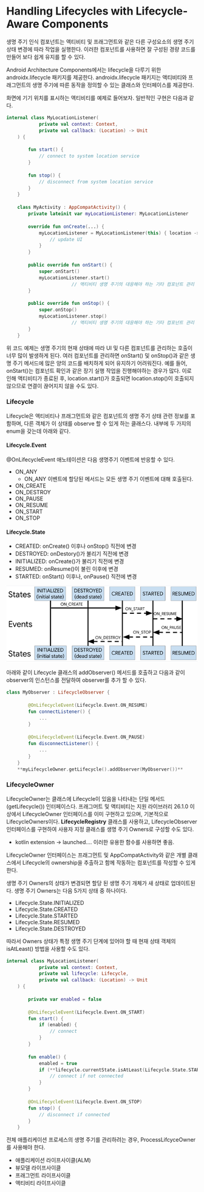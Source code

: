 # Handling Lifecycles with Lifecycle-Aware Components



생명 주기 인식 컴포넌트는 액티비티 및 프래그먼트와 같은 다른 구성요소의 생명 주기 상태 변경에 따라 작업을 실행한다. 이러한 컴포넌트를 사용하면 잘 구성된 경량 코드를 만들어 보다 쉽게 유지를 할 수 있다.

Android Architecture Components에서는 lifecycle을 다루기 위한 androidx.lifecycle 패키지를 제공한다. androidx.lifecycle 패키지는 액티비티와 프래그먼트의 생명 주기에 따른 동작을 정의할 수 있는 클래스와 인터페이스를 제공한다.

화면에 기기 위치를 표시하는 액티비티를 예제로 들어보자. 일반적인 구현은 다음과 같다.

```kotlin
internal class MyLocationListener(
            private val context: Context,
            private val callback: (Location) -> Unit
    ) {

        fun start() {
            // connect to system location service
        }

        fun stop() {
            // disconnect from system location service
        }
    }

    class MyActivity : AppCompatActivity() {
        private lateinit var myLocationListener: MyLocationListener

        override fun onCreate(...) {
            myLocationListener = MyLocationListener(this) { location ->
                // update UI
            }
        }

        public override fun onStart() {
            super.onStart()
            myLocationListener.start()
						// 액티비티 생명 주기의 대응해야 하는 기타 컴포넌트 관리
        }

        public override fun onStop() {
            super.onStop()
            myLocationListener.stop()
						// 액티비티 생명 주기의 대응해야 하는 기타 컴포넌트 관리
        }
    }
```

위 코드 예제는 생명 주기의 현재 상태에 따라 UI 및 다른 컴포넌트를 관리하는 호출이 너무 많이 발생하게 된다. 여러 컴포넌트를 관리하면 onStart() 및 onStop()과 같은 생명 주기 메서드에 많은 양의 코드를 배치하게 되어 유지하기 어려워진다. 예를 들어, onStart()는 컴포넌트 확인과 같은 장기 실행 작업을 진행해야하는 경우가 많다. 이로 인해 액티비티가 종료된 후, location.start()가 호출되면 location.stop()이 호출되지 않으므로 연결이 끊어지지 않을 수도 있다.

### Lifecycle

Lifecycle은 액티비티나 프래그먼트와 같은 컴포넌트의 생명 주기 상태 관련 정보를 포함하며, 다른 객체가 이 상태를 observe 할 수 있게 하는 클래스다. 내부에 두 가지의 enum을 갖는데 아래와 같다.

#### Lifecycle.Event

@OnLifecycleEvent 애노테이션은 다음 생명주기 이벤트에 반응할 수 있다.

* ON\_ANY
  * ON\_ANY 이벤트에 할당된 메서드는 모든 생명 주기 이벤트에 대해 호출된다.
* ON\_CREATE
* ON\_DESTROY
* ON\_PAUSE
* ON\_RESUME
* ON\_START
* ON\_STOP

#### Lifecycle.State

* CREATED: onCreate() 이후나 onStop() 직전에 변경
* DESTROYED: onDestory()가 불리기 직전에 변경
* INITIALIZED: onCreate()가 불리기 직전에 변경
* RESUMED: onResume()이 불린 이후에 변경
* STARTED: onStart() 이후나, onPause() 직전에 변경

![](<../../../.gitbook/assets/Untitled (3) (1).png>)

아래와 같이 Lifecycle 클래스의 addObserver() 메서드를 호출하고 다음과 같이 observer의 인스턴스를 전달하여 observer를 추가 할 수 있다.

```kotlin
class MyObserver : LifecycleObserver {
				
        @OnLifecycleEvent(Lifecycle.Event.ON_RESUME)
        fun connectListener() {
            ...
        }

        @OnLifecycleEvent(Lifecycle.Event.ON_PAUSE)
        fun disconnectListener() {
            ...
        }
    }
    **myLifecycleOwner.getLifecycle().addObserver(MyObserver())**
```

### LifecycleOwner

LifecycleOwner는 클래스에 Lifecycle이 있음을 나타내는 단일 메서드(getLifecycle()) 인터페이스다. 프래그머트 및 액티비티는 지원 라이브러리 26.1.0 이상에서 LifecycleOwner 인터페이스를 이미 구현하고 있으며, 기본적으로 LifecycleOwners이다. **LifecycleRegistry** 클래스를 사용하고, LifecycleObserver 인터페이스를 구현하여 사용자 지정 클래스를 생명 주기 Owners로 구성할 수도 있다.

* kotlin extension → launched.... 이러한 유용한 함수를 사용하면 좋음.

LifecycleOwner 인터페이스는 프래그먼트 및 AppCompatActivity와 같은 개별 클래스에서 Lifecycle의 ownership을 추출하고 함께 작동하는 컴포넌트를 작성할 수 있게 한다.

생명 주기 Owners의 상태가 변경되면 할당 된 생명 주기 개체가 새 상태로 업데이트된다. 생명 주기 Owners는 다음 5가지 상태 중 하나이다.

* Lifecycle.State.INITIALIZED
* Lifecycle.State.CREATED
* Lifecycle.State.STARTED
* Lifecycle.State.RESUMED
* Lifecycle.State.DESTROYED

따라서 Owners 상태가 특정 생명 주기 단계에 있어야 할 때 현재 상태 객체의 isAtLeast() 방법을 사용할 수도 있다.

```kotlin
internal class MyLocationListener(
            private val context: Context,
            private val lifecycle: Lifecycle,
            private val callback: (Location) -> Unit
    ) {

        private var enabled = false

        @OnLifecycleEvent(Lifecycle.Event.ON_START)
        fun start() {
            if (enabled) {
                // connect
            }
        }

        fun enable() {
            enabled = true
            if (**lifecycle.currentState.isAtLeast(Lifecycle.State.STARTED)**) {
                // connect if not connected
            }
        }

        @OnLifecycleEvent(Lifecycle.Event.ON_STOP)
        fun stop() {
            // disconnect if connected
        }
    }
```

전체 애플리케이션 프로세스의 생명 주기를 관리하려는 경우, ProcessLifcyceOwner를 사용해야 한다.

* 애플리케이션 라이프사이클(ALM)
* 뷰모델 라이프사이클
* 프래그먼트 라이프사이클
* 액티비티 라이프사이클
